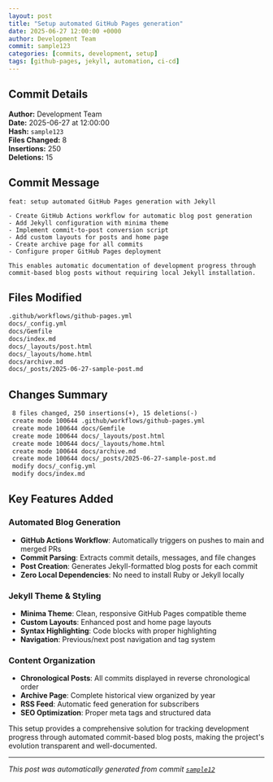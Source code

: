 ```yaml
---
layout: post
title: "Setup automated GitHub Pages generation"
date: 2025-06-27 12:00:00 +0000
author: Development Team
commit: sample123
categories: [commits, development, setup]
tags: [github-pages, jekyll, automation, ci-cd]
---
```


## Commit Details

**Author:** Development Team  
**Date:** 2025-06-27 at 12:00:00  
**Hash:** `sample123`  
**Files Changed:** 8  
**Insertions:** 250  
**Deletions:** 15  

## Commit Message

```
feat: setup automated GitHub Pages generation with Jekyll

- Create GitHub Actions workflow for automatic blog post generation
- Add Jekyll configuration with minima theme
- Implement commit-to-post conversion script
- Add custom layouts for posts and home page
- Create archive page for all commits
- Configure proper GitHub Pages deployment

This enables automatic documentation of development progress through
commit-based blog posts without requiring local Jekyll installation.
```

## Files Modified

```bash
.github/workflows/github-pages.yml
docs/_config.yml
docs/Gemfile
docs/index.md
docs/_layouts/post.html
docs/_layouts/home.html
docs/archive.md
docs/_posts/2025-06-27-sample-post.md
```

## Changes Summary

```diff
 8 files changed, 250 insertions(+), 15 deletions(-)
 create mode 100644 .github/workflows/github-pages.yml
 create mode 100644 docs/Gemfile
 create mode 100644 docs/_layouts/post.html
 create mode 100644 docs/_layouts/home.html
 create mode 100644 docs/archive.md
 create mode 100644 docs/_posts/2025-06-27-sample-post.md
 modify docs/_config.yml
 modify docs/index.md
```

## Key Features Added

### Automated Blog Generation
- **GitHub Actions Workflow**: Automatically triggers on pushes to main and merged PRs
- **Commit Parsing**: Extracts commit details, messages, and file changes
- **Post Creation**: Generates Jekyll-formatted blog posts for each commit
- **Zero Local Dependencies**: No need to install Ruby or Jekyll locally

### Jekyll Theme & Styling
- **Minima Theme**: Clean, responsive GitHub Pages compatible theme
- **Custom Layouts**: Enhanced post and home page layouts
- **Syntax Highlighting**: Code blocks with proper highlighting
- **Navigation**: Previous/next post navigation and tag system

### Content Organization
- **Chronological Posts**: All commits displayed in reverse chronological order
- **Archive Page**: Complete historical view organized by year
- **RSS Feed**: Automatic feed generation for subscribers
- **SEO Optimization**: Proper meta tags and structured data

This setup provides a comprehensive solution for tracking development progress through automated commit-based blog posts, making the project's evolution transparent and well-documented.

---
*This post was automatically generated from commit [`sample12`](https://github.com/metanull/inventory-app/commit/sample123)*
